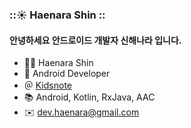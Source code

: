 ### ::☀️  Haenara Shin ::

#### 안녕하세요 안드로이드 개발자 신해나라 입니다. 

- 👨‍💻 Haenara Shin
- 🤖 Android Developer 
- ＠ [Kidsnote](https://www.kidsnote.biz/)
- 📚 Android, Kotlin, RxJava, AAC
- ✉️ [dev.haenara@gmail.com](mailto:dev.haenara@gmail.com)

<!--
**HaenaraShin/HaenaraShin** is a ✨ _special_ ✨ repository because its `README.md` (this file) appears on your GitHub profile.

Here are some ideas to get you started:

- 🔭 I’m currently working on ...
- 🌱 I’m currently learning ...
- 👯 I’m looking to collaborate on ...
- 🤔 I’m looking for help with ...
- 💬 Ask me about ...
- 📫 How to reach me: ...
- 😄 Pronouns: ...
- ⚡ Fun fact: ...
-->
